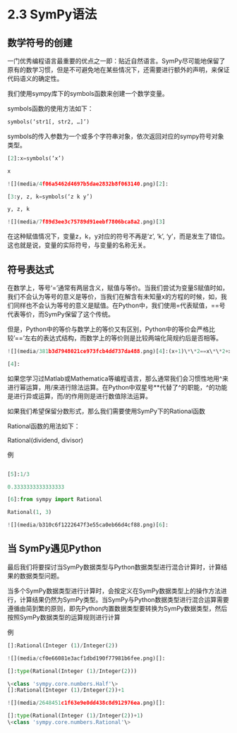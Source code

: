 # 2.3 SymPy语法

## 数学符号的创建

一门优秀编程语言最重要的优点之一即：贴近自然语言。SymPy尽可能地保留了原有的数学习惯，但是不可避免地在某些情况下，还需要进行额外的声明，来保证代码语义的确定性。

我们使用sympy库下的symbols函数来创建一个数学变量。

symbols函数的使用方法如下：
```python
symbols(‘str1[, str2, …]’)
```
symbols的传入参数为一个或多个字符串对象，依次返回对应的sympy符号对象类型。
```python
[2]:x=symbols(‘x’)

x

![](media/4f06a5462d4697b5dae2832b8f063140.png)[2]:

[3:y, z, k=symbols(‘z k y’)

y, z, k

![](media/7f89d3ee3c75789d91eebf7806bca8a2.png)[3]
```
在这种赋值情况下，变量z，k，y对应的符号不再是’z’, ‘k’,
‘y’，而是发生了错位。这也就是说，变量的实际符号，与变量的名称无关。

## 符号表达式

在数学上，等号‘=’通常有两层含义，赋值与等价。当我们尝试为变量S赋值时如，我们不会认为等号的意义是等价，当我们在解含有未知量x的方程的时候，如，我们同样也不会认为等号的意义是赋值。在Python中，我们使用=代表赋值，==号代表等价，而SymPy保留了这个传统。

但是，Python中的等价与数学上的等价又有区别，Python中的等价会严格比较’==’左右的表达式结构，而数学上的等价则是比较两端化简规约后是否相等。
```python
![](media/381b3d7948021ce973fcb4dd737da488.png)[4]:(x+1)\*\*2==x\*\*2+x\*2+1

[4]:
```
如果您学习过Matlab或Mathematica等编程语言，那么通常我们会习惯性地用\^来进行幂运算，用/来进行除法运算。在Python中双星号\*\*代替了\^的职能，\^的功能是进行异或运算，而/的作用则是进行数值除法运算。

如果我们希望保留分数形式，那么我们需要使用SymPy下的Rational函数

Rational函数的用法如下：

Rational(dividend, divisor)

例
```python

[5]:1/3

0.3333333333333333

[6]:from sympy import Rational

Rational(1, 3)

![](media/b310c6f1222647f3e55ca0eb66d4cf88.png)[6]:
```

## 当 SymPy遇见Python

最后我们将要探讨当SymPy数据类型与Python数据类型进行混合计算时，计算结果的数据类型问题。

当多个SymPy数据类型进行计算时，会按定义在SymPy数据类型上的操作方法进行，计算结果仍然为SymPy类型。当SymPy与Python数据类型进行混合运算需要遵循由简到繁的原则，即先Python内置数据类型要转换为SymPy数据类型，然后按照SymPy数据类型的运算规则进行计算

例
```python
[]:Rational(Integer (1)/Integer(2))

![](media/cf0e66081e3acf1dbd190f77981b6fee.png)[]:

[]:type(Rational(Integer (1)/Integer(2)))

\<class 'sympy.core.numbers.Half'\>
[]:Rational(Integer (1)/Integer(2))+1

![](media/2648451c1f63e9e0dd438c8d912976ea.png)[]:

[]:type(Rational(Integer (1)/Integer(2))+1)
\<class 'sympy.core.numbers.Rational'\>
```
